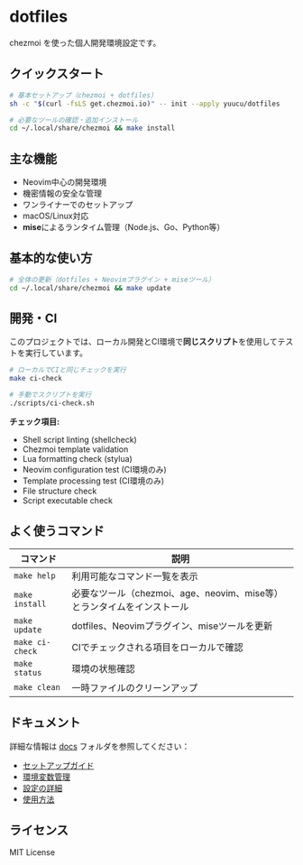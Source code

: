 # dotfiles

chezmoi を使った個人開発環境設定です。

## クイックスタート

```bash
# 基本セットアップ（chezmoi + dotfiles）
sh -c "$(curl -fsLS get.chezmoi.io)" -- init --apply yuucu/dotfiles

# 必要なツールの確認・追加インストール
cd ~/.local/share/chezmoi && make install
```

## 主な機能

- Neovim中心の開発環境
- 機密情報の安全な管理
- ワンライナーでのセットアップ
- macOS/Linux対応
- **mise**によるランタイム管理（Node.js、Go、Python等）

## 基本的な使い方

```bash
# 全体の更新（dotfiles + Neovimプラグイン + miseツール）
cd ~/.local/share/chezmoi && make update
```

## 開発・CI

このプロジェクトでは、ローカル開発とCI環境で**同じスクリプト**を使用してテストを実行しています。

```bash
# ローカルでCIと同じチェックを実行
make ci-check

# 手動でスクリプトを実行
./scripts/ci-check.sh
```

**チェック項目:**
- Shell script linting (shellcheck)
- Chezmoi template validation
- Lua formatting check (stylua)
- Neovim configuration test (CI環境のみ)
- Template processing test (CI環境のみ)
- File structure check
- Script executable check

## よく使うコマンド

| コマンド | 説明 |
|---------|------|
| `make help` | 利用可能なコマンド一覧を表示 |
| `make install` | 必要なツール（chezmoi、age、neovim、mise等）とランタイムをインストール |
| `make update` | dotfiles、Neovimプラグイン、miseツールを更新 |
| `make ci-check` | CIでチェックされる項目をローカルで確認 |
| `make status` | 環境の状態確認 |
| `make clean` | 一時ファイルのクリーンアップ |

## ドキュメント

詳細な情報は [docs](./docs/) フォルダを参照してください：

- [セットアップガイド](./docs/setup.md)
- [環境変数管理](./docs/environment.md)
- [設定の詳細](./docs/configuration.md)
- [使用方法](./docs/usage.md)

## ライセンス

MIT License

